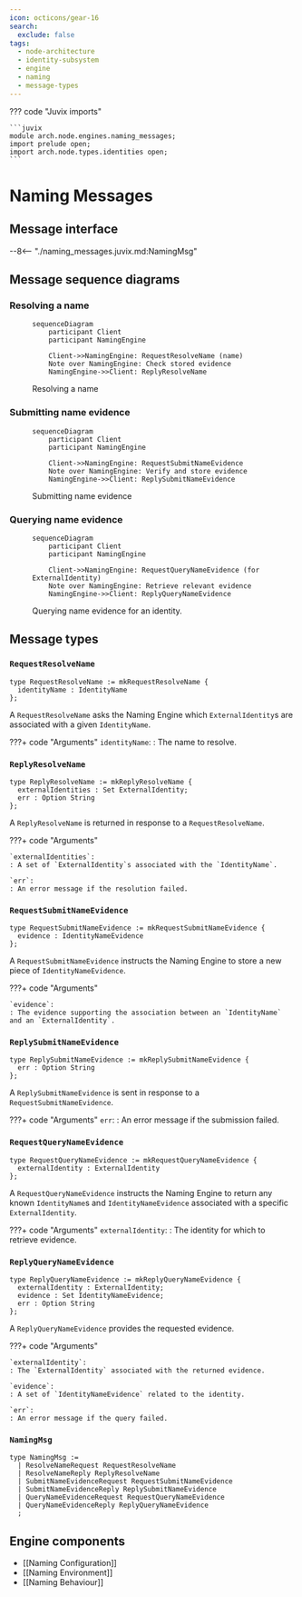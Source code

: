 ```yaml
---
icon: octicons/gear-16
search:
  exclude: false
tags:
  - node-architecture
  - identity-subsystem
  - engine
  - naming
  - message-types
---
```


??? code "Juvix imports"

    ```juvix
    module arch.node.engines.naming_messages;
    import prelude open;
    import arch.node.types.identities open;
    ```

# Naming Messages

## Message interface

--8<-- "./naming_messages.juvix.md:NamingMsg"

## Message sequence diagrams

### Resolving a name

<!-- --8<-- [start:message-sequence-diagram-name-resolution] -->
<figure markdown="span">

```mermaid
sequenceDiagram
    participant Client
    participant NamingEngine

    Client->>NamingEngine: RequestResolveName (name)
    Note over NamingEngine: Check stored evidence
    NamingEngine->>Client: ReplyResolveName
```

<figcaption markdown="span">
Resolving a name
</figcaption>
</figure>
<!-- --8<-- [end:message-sequence-diagram-name-resolution] -->

### Submitting name evidence

<!-- --8<-- [start:message-sequence-diagram-submit] -->
<figure markdown="span">

```mermaid
sequenceDiagram
    participant Client
    participant NamingEngine

    Client->>NamingEngine: RequestSubmitNameEvidence
    Note over NamingEngine: Verify and store evidence
    NamingEngine->>Client: ReplySubmitNameEvidence
```

<figcaption markdown="span">
Submitting name evidence
</figcaption>
</figure>
<!-- --8<-- [end:message-sequence-diagram-submit] -->

### Querying name evidence

<!-- --8<-- [start:message-sequence-diagram-query] -->
<figure markdown="span">

```mermaid
sequenceDiagram
    participant Client
    participant NamingEngine

    Client->>NamingEngine: RequestQueryNameEvidence (for ExternalIdentity)
    Note over NamingEngine: Retrieve relevant evidence
    NamingEngine->>Client: ReplyQueryNameEvidence
```

<figcaption markdown="span">
Querying name evidence for an identity.
</figcaption>
</figure>
<!-- --8<-- [end:message-sequence-diagram-query] -->

## Message types

### `RequestResolveName`

```juvix
type RequestResolveName := mkRequestResolveName {
  identityName : IdentityName
};
```

A `RequestResolveName` asks the Naming Engine which `ExternalIdentity`s are
associated with a given `IdentityName`.

???+ code "Arguments"
    `identityName`:
    : The name to resolve.

### `ReplyResolveName`

```juvix
type ReplyResolveName := mkReplyResolveName {
  externalIdentities : Set ExternalIdentity;
  err : Option String
};
```

A `ReplyResolveName` is returned in response to a `RequestResolveName`.

???+ code "Arguments"

    `externalIdentities`:
    : A set of `ExternalIdentity`s associated with the `IdentityName`.

    `err`:
    : An error message if the resolution failed.

### `RequestSubmitNameEvidence`

```juvix
type RequestSubmitNameEvidence := mkRequestSubmitNameEvidence {
  evidence : IdentityNameEvidence
};
```

A `RequestSubmitNameEvidence` instructs the Naming Engine to store a new piece
of `IdentityNameEvidence`.

???+ code "Arguments"

    `evidence`:
    : The evidence supporting the association between an `IdentityName` and an `ExternalIdentity`.

### `ReplySubmitNameEvidence`

```juvix
type ReplySubmitNameEvidence := mkReplySubmitNameEvidence {
  err : Option String
};
```

A `ReplySubmitNameEvidence` is sent in response to a `RequestSubmitNameEvidence`.

???+ code "Arguments"
    `err`:
    : An error message if the submission failed.

### `RequestQueryNameEvidence`

```juvix
type RequestQueryNameEvidence := mkRequestQueryNameEvidence {
  externalIdentity : ExternalIdentity
};
```

A `RequestQueryNameEvidence` instructs the Naming Engine to return any known
`IdentityName`s and `IdentityNameEvidence` associated with a specific
`ExternalIdentity`.

???+ code "Arguments"
    `externalIdentity`:
    : The identity for which to retrieve evidence.

### `ReplyQueryNameEvidence`

```juvix
type ReplyQueryNameEvidence := mkReplyQueryNameEvidence {
  externalIdentity : ExternalIdentity;
  evidence : Set IdentityNameEvidence;
  err : Option String
};
```

A `ReplyQueryNameEvidence` provides the requested evidence.

???+ code "Arguments"

    `externalIdentity`:
    : The `ExternalIdentity` associated with the returned evidence.

    `evidence`:
    : A set of `IdentityNameEvidence` related to the identity.

    `err`:
    : An error message if the query failed.

### `NamingMsg`

<!-- --8<-- [start:NamingMsg] -->
```juvix
type NamingMsg :=
  | ResolveNameRequest RequestResolveName
  | ResolveNameReply ReplyResolveName
  | SubmitNameEvidenceRequest RequestSubmitNameEvidence
  | SubmitNameEvidenceReply ReplySubmitNameEvidence
  | QueryNameEvidenceRequest RequestQueryNameEvidence
  | QueryNameEvidenceReply ReplyQueryNameEvidence
  ;
```
<!-- --8<-- [end:NamingMsg] -->

## Engine components

- [[Naming Configuration]]
- [[Naming Environment]]
- [[Naming Behaviour]]